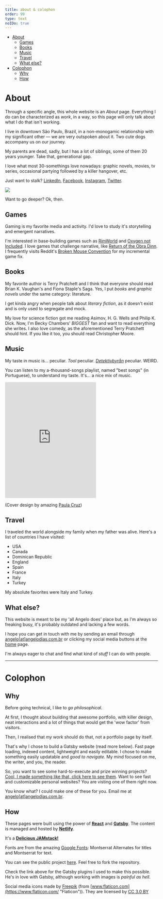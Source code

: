 ```yaml
---
title: about & colophon
order: 99
type: text
noIDo: true
---
```

- [About](#about)
  - [Games](#games)
  - [Books](#books)
  - [Music](#music)
  - [Travel](#travel)
  - [What else?](#what-else)
- [Colophon](#colophon)
  - [Why](#why)
  - [How](#how)

<!-- TODO lacking images -->
<!-- TODO: Currículo "oficial" e BORING em PDF -->

# About

Through a specific angle, this whole website is an *About* page. Everything I do can be characterized as *work*, in a way, so this page will only talk about what I do that isn't working.

I live in downtown São Paulo, Brazil, in a non-monogamic relationship with my significant other — we are very outspoken about it. Two cute dogs accompany us on our journey.

My parents are dead, sadly, but I has a lot of siblings, some of them 20 years younger. Take that, generational gap.

I love what most 30-somethings love nowadays: graphic novels, movies, tv series, occasional partying followed by a killer hangover, etc.

Just want to stalk? [LinkedIn](https://www.linkedin.com/in/angelod1as/), [Facebook](https://www.facebook.com/cronofobico), [Instagram](https://instagram.com/cronofobico/), [Twitter](https://twitter.com/_cronofobico).

![](/photo.jpg)

Want to go deeper? Ok, then.

## Games

Gaming is my favorite media and activity. I'd love to study it's storytelling and emergent narratives.

I'm interested in base-building games such as [RimWorld](https://www.rockpapershotgun.com/2016/08/12/how-rimworld-generates-great-stories/) and [Oxygen not Included](https://store.steampowered.com/app/457140/Oxygen_Not_Included/). I love games that challenge narrative, like [Return of the Obra Dinn](https://obradinn.com/). I frequently visits Reddit's [Broken Mouse Convention](https://www.reddit.com/r/incremental_games/) for my incremental game fix.

## Books

My favorite author is Terry Pratchett and I think that everyone should read Brian K. Vaughan's and Fiona Staple's Saga. Yes, I put *books* and *graphic novels* under the same category: literature.

I get kinda angry when people talk about *literary fiction*, as it doesn't exist and is only used to segregate and mock.

My love for science fiction got me reading Asimov, H. G. Wells and Philip K. Dick. Now, I'm Becky Chambers' *BIGGEST* fan and want to read everything she writes. I also love comedy, as the aforementioned Terry Pratchett should hint. If you like it too, you should read Christopher Moore.

## Music

My taste in music is... peculiar. *Tool* peculiar. [*Detektivbyrån*](https://www.youtube.com/watch?v=wBU3waTWrv8) peculiar. WEIRD.

You can listen to my a-thousand-songs playlist, named "best songs" (in Portuguese), to understand my taste. It's... a nice mix of music.

<iframe src="https://open.spotify.com/embed/playlist/7zWHV69ACbsn0MMNkJObcS" width="300" height="380" frameborder="0" allowtransparency="true" allow="encrypted-media"></iframe>

(Cover design by amazing [Paula Cruz](https://www.instagram.com/thepaulacruz/))

## Travel

I traveled the world alongside my family when my father was alive. Here's a list of countries I have visited:

- USA
- Canada
- Dominican Republic
- England
- Spain
- France
- Italy
- Turkey

My absolute favorites were Italy and Turkey.

## What else?

This website is meant to be my 'all Angelo does' place but, as I'm always so freaking busy, it's probably outdated and lacking a few words.

I hope you can get in touch with me by sending an email through [angelo\[at\]angelodias.com.br](mailto:angelo@angelodias.com.br) or clicking my social media buttons at the [home](/) page.

I'm always eager to chat and find what kind of *stuff* I can do with people.

---

# Colophon

## Why

Before going technical, I like to *go philosophical*.

At first, I thought about building that awesome portfolio, with killer design, neat interactions and a lot of things that would get the 'wow factor' from visitors.

Then, I realised that *my work* should do that, not a portfolio page by itself.

That's why I chose to build a Gatsby website (read more below). Fast page loading, indexed content, lightweight and easily editable. I chose to make something easily updatable and *good to navigate*. My mind focused on me, the writer, and you, the reader.

So, you want to see some hard-to-execute and prize winning projects? [Cool, I made something like that, click here to see them](/coding). Want to see fast and customizable personal websites? You are visting one of them right now.

You know what? I could make one of these for you. Email me at [angelo\[at\]angelodias.com.br](mailto:angelo@angelodias.com.br).

## How

These pages were built using the power of [**React**](https://reactjs.org/) and [**Gatsby**](https://gatsbyjs.org). The content is managed and hosted by [**Netlify**](https://www.netlify.com/).

It's a [**Delicious JAMstack!**](https://jamstack.org/)

Fonts are from the amazing [Google Fonts](https://fonts.google.com/): Montserrat Alternates for titles and Montserrat for text.

You can see the public project [here](https://github.com/angelod1as/portfolio). Feel free to fork the repository.

Check the link above for the Gatsby plugins I used to make this possible. He's in love with Gatsby, although working with images is *painful as hell*.

Social media icons made by [Freepik](https://www.freepik.com/ "Freepik") (from [www.flaticon.com](https://www.flaticon.com/ "Flaticon")). They are licensed by [CC 3.0 BY](http://creativecommons.org/licenses/by/3.0/ "Creative Commons BY 3.0")
